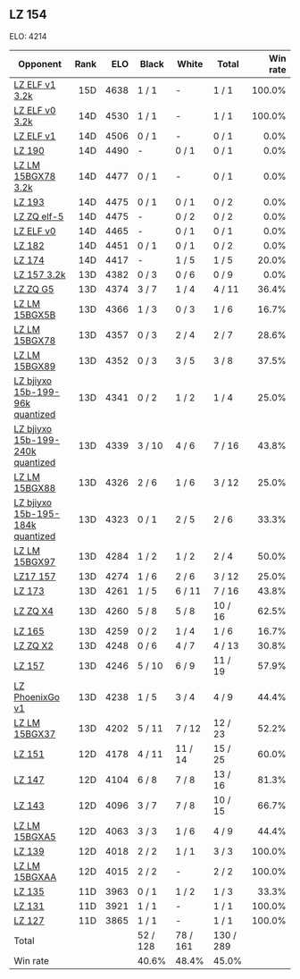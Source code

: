 ## LZ 154 ##

ELO: 4214

Opponent | Rank | ELO | Black | White | Total | Win rate
---------|-----:|----:|-------|-------|-------|-------:
[LZ ELF v1 3.2k](LZ%20ELF%20v1%203.2k.md) | 15D | 4638 | 1 / 1 | - | 1 / 1 | 100.0%
[LZ ELF v0 3.2k](LZ%20ELF%20v0%203.2k.md) | 14D | 4530 | 1 / 1 | - | 1 / 1 | 100.0%
[LZ ELF v1](LZ%20ELF%20v1.md) | 14D | 4506 | 0 / 1 | - | 0 / 1 | 0.0%
[LZ 190](LZ%20190.md) | 14D | 4490 | - | 0 / 1 | 0 / 1 | 0.0%
[LZ LM 15BGX78 3.2k](LZ%20LM%2015BGX78%203.2k.md) | 14D | 4477 | 0 / 1 | - | 0 / 1 | 0.0%
[LZ 193](LZ%20193.md) | 14D | 4475 | 0 / 1 | 0 / 1 | 0 / 2 | 0.0%
[LZ ZQ elf-5](LZ%20ZQ%20elf-5.md) | 14D | 4475 | - | 0 / 2 | 0 / 2 | 0.0%
[LZ ELF v0](LZ%20ELF%20v0.md) | 14D | 4465 | - | 0 / 1 | 0 / 1 | 0.0%
[LZ 182](LZ%20182.md) | 14D | 4451 | 0 / 1 | 0 / 1 | 0 / 2 | 0.0%
[LZ 174](LZ%20174.md) | 14D | 4417 | - | 1 / 5 | 1 / 5 | 20.0%
[LZ 157 3.2k](LZ%20157%203.2k.md) | 13D | 4382 | 0 / 3 | 0 / 6 | 0 / 9 | 0.0%
[LZ ZQ G5](LZ%20ZQ%20G5.md) | 13D | 4374 | 3 / 7 | 1 / 4 | 4 / 11 | 36.4%
[LZ LM 15BGX5B](LZ%20LM%2015BGX5B.md) | 13D | 4366 | 1 / 3 | 0 / 3 | 1 / 6 | 16.7%
[LZ LM 15BGX78](LZ%20LM%2015BGX78.md) | 13D | 4357 | 0 / 3 | 2 / 4 | 2 / 7 | 28.6%
[LZ LM 15BGX89](LZ%20LM%2015BGX89.md) | 13D | 4352 | 0 / 3 | 3 / 5 | 3 / 8 | 37.5%
[LZ bjiyxo 15b-199-96k quantized](LZ%20bjiyxo%2015b-199-96k%20quantized.md) | 13D | 4341 | 0 / 2 | 1 / 2 | 1 / 4 | 25.0%
[LZ bjiyxo 15b-199-240k quantized](LZ%20bjiyxo%2015b-199-240k%20quantized.md) | 13D | 4339 | 3 / 10 | 4 / 6 | 7 / 16 | 43.8%
[LZ LM 15BGX88](LZ%20LM%2015BGX88.md) | 13D | 4326 | 2 / 6 | 1 / 6 | 3 / 12 | 25.0%
[LZ bjiyxo 15b-195-184k quantized](LZ%20bjiyxo%2015b-195-184k%20quantized.md) | 13D | 4323 | 0 / 1 | 2 / 5 | 2 / 6 | 33.3%
[LZ LM 15BGX97](LZ%20LM%2015BGX97.md) | 13D | 4284 | 1 / 2 | 1 / 2 | 2 / 4 | 50.0%
[LZ17 157](LZ17%20157.md) | 13D | 4274 | 1 / 6 | 2 / 6 | 3 / 12 | 25.0%
[LZ 173](LZ%20173.md) | 13D | 4261 | 1 / 5 | 6 / 11 | 7 / 16 | 43.8%
[LZ ZQ X4](LZ%20ZQ%20X4.md) | 13D | 4260 | 5 / 8 | 5 / 8 | 10 / 16 | 62.5%
[LZ 165](LZ%20165.md) | 13D | 4259 | 0 / 2 | 1 / 4 | 1 / 6 | 16.7%
[LZ ZQ X2](LZ%20ZQ%20X2.md) | 13D | 4248 | 0 / 6 | 4 / 7 | 4 / 13 | 30.8%
[LZ 157](LZ%20157.md) | 13D | 4246 | 5 / 10 | 6 / 9 | 11 / 19 | 57.9%
[LZ PhoenixGo v1](LZ%20PhoenixGo%20v1.md) | 13D | 4238 | 1 / 5 | 3 / 4 | 4 / 9 | 44.4%
[LZ LM 15BGX37](LZ%20LM%2015BGX37.md) | 13D | 4202 | 5 / 11 | 7 / 12 | 12 / 23 | 52.2%
[LZ 151](LZ%20151.md) | 12D | 4178 | 4 / 11 | 11 / 14 | 15 / 25 | 60.0%
[LZ 147](LZ%20147.md) | 12D | 4104 | 6 / 8 | 7 / 8 | 13 / 16 | 81.3%
[LZ 143](LZ%20143.md) | 12D | 4096 | 3 / 7 | 7 / 8 | 10 / 15 | 66.7%
[LZ LM 15BGXA5](LZ%20LM%2015BGXA5.md) | 12D | 4063 | 3 / 3 | 1 / 6 | 4 / 9 | 44.4%
[LZ 139](LZ%20139.md) | 12D | 4018 | 2 / 2 | 1 / 1 | 3 / 3 | 100.0%
[LZ LM 15BGXAA](LZ%20LM%2015BGXAA.md) | 12D | 4015 | 2 / 2 | - | 2 / 2 | 100.0%
[LZ 135](LZ%20135.md) | 11D | 3963 | 0 / 1 | 1 / 2 | 1 / 3 | 33.3%
[LZ 131](LZ%20131.md) | 11D | 3921 | 1 / 1 | - | 1 / 1 | 100.0%
[LZ 127](LZ%20127.md) | 11D | 3865 | 1 / 1 | - | 1 / 1 | 100.0%
Total | | | 52 / 128 | 78 / 161 | 130 / 289 | 
Win rate| | | 40.6% | 48.4% | 45.0% | 
